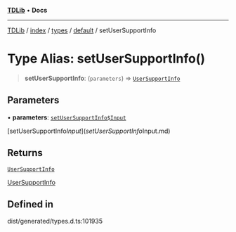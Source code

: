 [**TDLib**](../../../../../../README.md) • **Docs**

***

[TDLib](../../../../../../modules.md) / [index](../../../../../README.md) / [types](../../../README.md) / [default](../README.md) / setUserSupportInfo

# Type Alias: setUserSupportInfo()

> **setUserSupportInfo**: (`parameters`) => [`UserSupportInfo`](UserSupportInfo.md)

## Parameters

• **parameters**: [`setUserSupportInfo$Input`](setUserSupportInfo$Input.md)

[setUserSupportInfo$Input](setUserSupportInfo$Input.md)

## Returns

[`UserSupportInfo`](UserSupportInfo.md)

[UserSupportInfo](UserSupportInfo.md)

## Defined in

dist/generated/types.d.ts:101935
